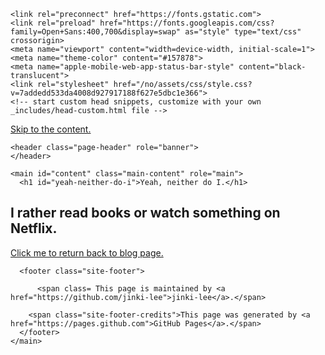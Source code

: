 <!DOCTYPE html>
<html lang="en-US">
  <head>
    <meta charset="UTF-8">

<!-- Begin Jekyll SEO tag v2.8.0 -->
<title>Yeah, neither do I. | no</title>
<meta name="generator" content="Jekyll v3.9.2" />
<meta property="og:title" content="Yeah, neither do I." />
<meta property="og:locale" content="en_US" />
<link rel="canonical" href="https://jinki-lee.github.io/no/" />
<meta property="og:url" content="https://jinki-lee.github.io/no/" />
<meta property="og:site_name" content="no" />
<meta property="og:type" content="website" />
<meta name="twitter:card" content="summary" />
<meta property="twitter:title" content="Yeah, neither do I." />
<script type="application/ld+json">
{"@context":"https://schema.org","@type":"WebSite","headline":"Yeah, neither do I.","name":"no","url":"https://jinki-lee.github.io/no/"}</script>
<!-- End Jekyll SEO tag -->

    <link rel="preconnect" href="https://fonts.gstatic.com">
    <link rel="preload" href="https://fonts.googleapis.com/css?family=Open+Sans:400,700&display=swap" as="style" type="text/css" crossorigin>
    <meta name="viewport" content="width=device-width, initial-scale=1">
    <meta name="theme-color" content="#157878">
    <meta name="apple-mobile-web-app-status-bar-style" content="black-translucent">
    <link rel="stylesheet" href="/no/assets/css/style.css?v=7addedd533da4008d927917188f627e5dbc1e366">
    <!-- start custom head snippets, customize with your own _includes/head-custom.html file -->

<!-- Setup Google Analytics -->



<!-- You can set your favicon here -->
<!-- link rel="shortcut icon" type="image/x-icon" href="/no/favicon.ico" -->

<!-- end custom head snippets -->

  </head>
  <body>
    <a id="skip-to-content" href="#content">Skip to the content.</a>

    <header class="page-header" role="banner">
    </header>

    <main id="content" class="main-content" role="main">
      <h1 id="yeah-neither-do-i">Yeah, neither do I.</h1>

<p> <h2>I rather read books or watch something on Netflix.</h2>
<a href="https://jinki-lee.github.io/blog/" target="_blank">Click me to return back to blog page.</a></p>


      <footer class="site-footer">
        
          <span class= This page is maintained by <a href="https://github.com/jinki-lee">jinki-lee</a>.</span>
        
        <span class="site-footer-credits">This page was generated by <a href="https://pages.github.com">GitHub Pages</a>.</span>
      </footer>
    </main>
  </body>
</html>
